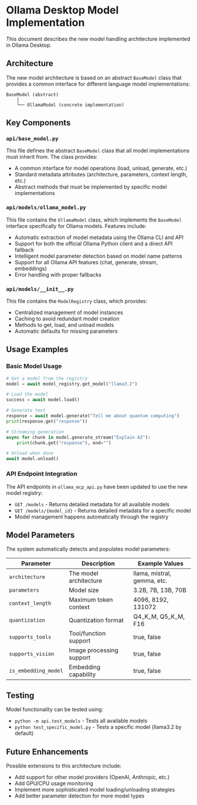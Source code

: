 # Ollama Desktop Model Implementation

This document describes the new model handling architecture implemented in Ollama Desktop.

## Architecture

The new model architecture is based on an abstract `BaseModel` class that provides a common interface for different language model implementations:

```
BaseModel (abstract)
    │
    └── OllamaModel (concrete implementation)
```

## Key Components

### `api/base_model.py`

This file defines the abstract `BaseModel` class that all model implementations must inherit from. The class provides:

- A common interface for model operations (load, unload, generate, etc.)
- Standard metadata attributes (architecture, parameters, context length, etc.)
- Abstract methods that must be implemented by specific model implementations

### `api/models/ollama_model.py`

This file contains the `OllamaModel` class, which implements the `BaseModel` interface specifically for Ollama models. Features include:

- Automatic extraction of model metadata using the Ollama CLI and API
- Support for both the official Ollama Python client and a direct API fallback
- Intelligent model parameter detection based on model name patterns
- Support for all Ollama API features (chat, generate, stream, embeddings)
- Error handling with proper fallbacks

### `api/models/__init__.py`

This file contains the `ModelRegistry` class, which provides:

- Centralized management of model instances
- Caching to avoid redundant model creation
- Methods to get, load, and unload models
- Automatic defaults for missing parameters

## Usage Examples

### Basic Model Usage

```python
# Get a model from the registry
model = await model_registry.get_model("llama3.2")

# Load the model
success = await model.load()

# Generate text
response = await model.generate("Tell me about quantum computing")
print(response.get("response"))

# Streaming generation
async for chunk in model.generate_stream("Explain AI"):
    print(chunk.get("response"), end="")

# Unload when done
await model.unload()
```

### API Endpoint Integration

The API endpoints in `ollama_mcp_api.py` have been updated to use the new model registry:

- `GET /models` - Returns detailed metadata for all available models
- `GET /models/{model_id}` - Returns detailed metadata for a specific model
- Model management happens automatically through the registry

## Model Parameters

The system automatically detects and populates model parameters:

| Parameter | Description | Example Values |
|-----------|-------------|---------------|
| `architecture` | The model architecture | llama, mistral, gemma, etc. |
| `parameters` | Model size | 3.2B, 7B, 13B, 70B |
| `context_length` | Maximum token context | 4096, 8192, 131072 |
| `quantization` | Quantization format | Q4_K_M, Q5_K_M, F16 |
| `supports_tools` | Tool/function support | true, false |
| `supports_vision` | Image processing support | true, false |
| `is_embedding_model` | Embedding capability | true, false |

## Testing

Model functionality can be tested using:

- `python -m api.test_models` - Tests all available models
- `python test_specific_model.py` - Tests a specific model (llama3.2 by default)

## Future Enhancements

Possible extensions to this architecture include:

- Add support for other model providers (OpenAI, Anthropic, etc.)
- Add GPU/CPU usage monitoring
- Implement more sophisticated model loading/unloading strategies
- Add better parameter detection for more model types 